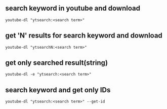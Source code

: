 ## search keyword in youtube and download
`youtube-dl "ytsearch:<search term>"`

## get 'N' results for search keyword and download
`youtube-dl "ytsearchN:<search term>"`

## get only searched result(string)
`youtube-dl -e "ytsearch:<search term>"`

## search keyword and get only IDs
`youtube-dl "ytsearch:<search term>" --get-id`
